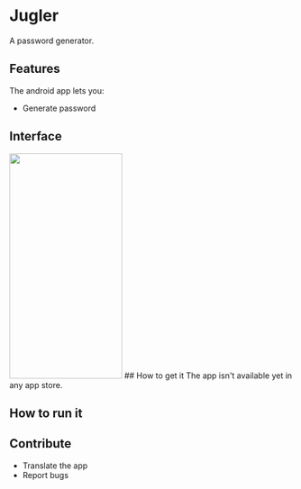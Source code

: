 # Jugler

A password generator.

## Features
The android app lets you:
- Generate password

## Interface
<img src="[https://your-image-url.type](https://raw.githubusercontent.com/raissonsouto/Juggler/main/juggler-ui.jpg)" width="200" height="400">
## How to get it
The app isn't available yet in any app store.

## How to run it

## Contribute
- Translate the app
- Report bugs
